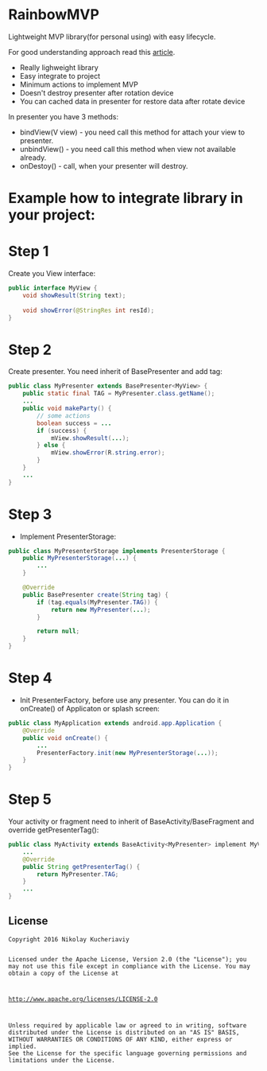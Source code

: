 # RainbowMVP
Lightweight MVP library(for personal using) with easy lifecycle.

For good understanding approach read this [article](https://medium.com/@czyrux/presenter-surviving-orientation-changes-with-loaders-6da6d86ffbbf).

* Really lighweight library
* Easy integrate to project
* Minimum actions to implement MVP
* Doesn't destroy presenter after rotation device
* You can cached data in presenter for restore data after rotate device

In presenter you have 3 methods:
- bindView(V view) - you need call this method for attach your view to presenter.
- unbindView() - you need call this method when view not available already.
- onDestoy() - call, when your presenter will destroy.

# Example how to integrate library in your project:

# Step 1
Create you View interface:

```java
public interface MyView {
    void showResult(String text);
    
    void showError(@StringRes int resId);
}
```

# Step 2
Create presenter. You need inherit of BasePresenter and add tag:

```java
public class MyPresenter extends BasePresenter<MyView> {
    public static final TAG = MyPresenter.class.getName();
    ...
    public void makeParty() {
        // some actions
        boolean success = ...
        if (success) {
            mView.showResult(...);
        } else {
            mView.showError(R.string.error);
        }
    }
    ...
}
```
# Step 3
* Implement PresenterStorage:
```java
public class MyPresenterStorage implements PresenterStorage {
    public MyPresenterStorage(...) {
        ...
    }

    @Override
    public BasePresenter create(String tag) {
        if (tag.equals(MyPresenter.TAG)) {
            return new MyPresenter(...);
        }

        return null;
    }
}
```

# Step 4
* Init PresenterFactory, before use any presenter. You can do it in onCreate() of Applicaton or splash screen:
```java
public class MyApplication extends android.app.Application {
    @Override
    public void onCreate() {
        ...
        PresenterFactory.init(new MyPresenterStorage(...));
    }
}
```

# Step 5
Your activity or fragment need to inherit of BaseActivity/BaseFragment and override getPresenterTag():
```java
public class MyActivity extends BaseActivity<MyPresenter> implement MyView {
    ...
    @Override
    public String getPresenterTag() {
        return MyPresenter.TAG;
    }
    ...
}
```

<h2>
    <a id="user-content-license" class="anchor" href="#license" aria-hidden="true">
    <span class="octicon octicon-link"></span></a>License
</h2>
<pre><code>Copyright 2016 Nikolay Kucheriaviy

Licensed under the Apache License, Version 2.0 (the "License");
you may not use this file except in compliance with the License.
You may obtain a copy of the License at

   http://www.apache.org/licenses/LICENSE-2.0

Unless required by applicable law or agreed to in writing, software
distributed under the License is distributed on an "AS IS" BASIS,
WITHOUT WARRANTIES OR CONDITIONS OF ANY KIND, either express or implied.
See the License for the specific language governing permissions and
limitations under the License.
</code></pre>
